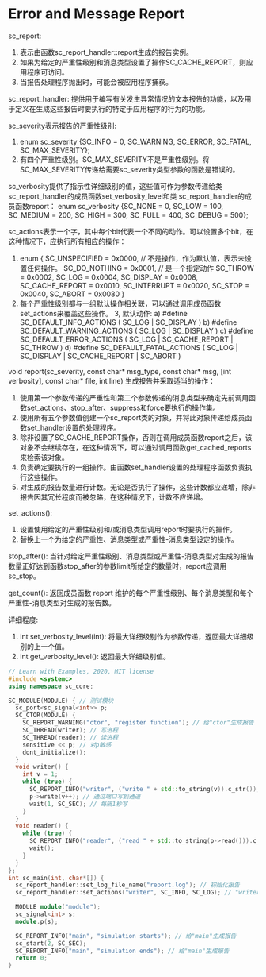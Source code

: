 # Error and Message Report

sc_report:

  1. 表示由函数sc_report_handler::report生成的报告实例。
  2. 如果为给定的严重性级别和消息类型设置了操作SC_CACHE_REPORT，则应用程序可访问。
  3. 当报告处理程序抛出时，可能会被应用程序捕获。

sc_report_handler:
  提供用于编写有关发生异常情况的文本报告的功能，以及用于定义在生成这些报告时要执行的特定于应用程序的行为的功能。

sc_severity表示报告的严重性级别:

  1. enum sc_severity {SC_INFO = 0, SC_WARNING, SC_ERROR, SC_FATAL, SC_MAX_SEVERITY};
  2. 有四个严重性级别。SC_MAX_SEVERITY不是严重性级别。将 SC_MAX_SEVERITY传递给需要sc_severity类型参数的函数是错误的。

sc_verbosity提供了指示性详细级别的值，这些值可作为参数传递给类 sc_report_handler的成员函数set_verbosity_level和类 sc_report_handler的成员函数report：
  enum sc_verbosity {SC_NONE = 0, SC_LOW = 100, SC_MEDIUM = 200, SC_HIGH = 300, SC_FULL = 400, SC_DEBUG = 500};

sc_actions表示一个字，其中每个bit代表一个不同的动作。可以设置多个bit，在这种情况下，应执行所有相应的操作：

  1. enum {
     SC_UNSPECIFIED  = 0x0000, // 不是操作，作为默认值，表示未设置任何操作。
     SC_DO_NOTHING   = 0x0001, // 是一个指定动作
     SC_THROW        = 0x0002,
     SC_LOG          = 0x0004,
     SC_DISPLAY      = 0x0008,
     SC_CACHE_REPORT = 0x0010,
     SC_INTERRUPT    = 0x0020,
     SC_STOP         = 0x0040,
     SC_ABORT        = 0x0080
    }
  2. 每个严重性级别都与一组默认操作相关联，可以通过调用成员函数set_actions来覆盖这些操作。
  3, 默认动作:
    a) #define SC_DEFAULT_INFO_ACTIONS ( SC_LOG | SC_DISPLAY )
    b) #define SC_DEFAULT_WARNING_ACTIONS ( SC_LOG | SC_DISPLAY )
    c) #define SC_DEFAULT_ERROR_ACTIONS ( SC_LOG | SC_CACHE_REPORT | SC_THROW )
    d) #define SC_DEFAULT_FATAL_ACTIONS ( SC_LOG | SC_DISPLAY | SC_CACHE_REPORT | SC_ABORT )

void report(sc_severity, const char* msg_type, const char* msg, [int verbosity], const char* file, int line) 生成报告并采取适当的操作：

  1. 使用第一个参数传递的严重性和第二个参数传递的消息类型来确定先前调用函数set_actions、stop_after、suppress和force要执行的操作集。
  2. 使用所有五个参数值创建一个sc_report类的对象，并将此对象传递给成员函数set_handler设置的处理程序。
  3. 除非设置了SC_CACHE_REPORT操作，否则在调用成员函数report之后，该对象不会继续存在，在这种情况下，可以通过调用函数get_cached_reports来检索该对象。
  4. 负责确定要执行的一组操作。由函数set_handler设置的处理程序函数负责执行这些操作。
  5. 对生成的报告数量进行计数。无论是否执行了操作，这些计数都应递增，除非报告因其冗长程度而被忽略，在这种情况下，计数不应递增。

set_actions():

  1. 设置使用给定的严重性级别和/或消息类型调用report时要执行的操作。
  2. 替换上一个为给定的严重性、消息类型或严重性-消息类型设定的操作。

stop_after(): 当针对给定严重性级别、消息类型或严重性-消息类型对生成的报告数量正好达到函数stop_after的参数limit所给定的数量时，report应调用 sc_stop。

get_count(): 返回成员函数 report 维护的每个严重性级别、每个消息类型和每个严重性-消息类型对生成的报告数。

详细程度:

  1. int set_verbosity_level(int): 将最大详细级别作为参数传递，返回最大详细级别的上一个值。
  2. int get_verbosity_level(): 返回最大详细级别值。

```cpp
// Learn with Examples, 2020, MIT license
#include <systemc>
using namespace sc_core;

SC_MODULE(MODULE) { // 测试模块
  sc_port<sc_signal<int>> p;
  SC_CTOR(MODULE) {
    SC_REPORT_WARNING("ctor", "register function"); // 给"ctor"生成报告
    SC_THREAD(writer); // 写进程
    SC_THREAD(reader); // 读进程
    sensitive << p; // 对p敏感
    dont_initialize();
  }
  void writer() {
    int v = 1;
    while (true) {
      SC_REPORT_INFO("writer", ("write " + std::to_string(v)).c_str()); // 给"writer"生成报告
      p->write(v++); // 通过端口写到通道
      wait(1, SC_SEC); // 每隔1秒写
    }
  }
  void reader() {
    while (true) {
      SC_REPORT_INFO("reader", ("read " + std::to_string(p->read())).c_str()); // 给"reader"生成报告
      wait();
    }
  }
};
int sc_main(int, char*[]) {
  sc_report_handler::set_log_file_name("report.log"); // 初始化报告
  sc_report_handler::set_actions("writer", SC_INFO, SC_LOG); // "writer"的INFO日志存在文件中不展示

  MODULE module("module");
  sc_signal<int> s;
  module.p(s);

  SC_REPORT_INFO("main", "simulation starts"); // 给"main"生成报告
  sc_start(2, SC_SEC);
  SC_REPORT_INFO("main", "simulation ends"); // 给"main"生成报告
  return 0;
}
```
